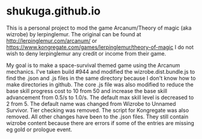 # shukuga.github.io
This is a personal project to mod the game Arcanum/Theory of magic (aka wizrobe) by lerpinglemur. The original can be found at http://lerpinglemur.com/arcanum/ or https://www.kongregate.com/games/lerpinglemur/theory-of-magic
I do not wish to deny lerpinglemur any credit or income from their game.

My goal is to make a space-survival themed game using the Arcanum mechanics. I've taken build #944 and modified the wizrobe.dist.bundle.js to find the .json and .js files in the same directory because I don't know how to make directories in github. The core .js file was also modified to reduce the base skill progress cost to 10 from 50 and increase the base skill advancement from 0.5/s to 1.0/s. The default max skill level is decreased to 2 from 5. The default name was changed from Wizrobe to Unnamed Survivor. Tier checking was removed. The script for Kongregate was also removed. All other changes have been to the .json files. They still contain wizrobe content because there are errors if some of the entries are missing eg gold or prologue event.
